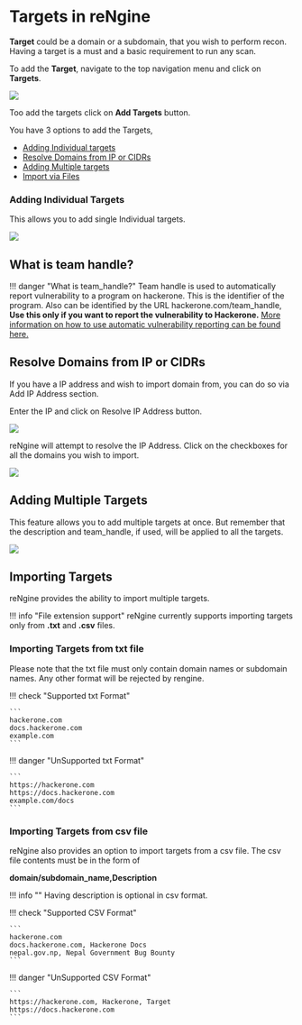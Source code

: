 # Targets in reNgine

**Target** could be a domain or a subdomain, that you wish to perform recon. Having a target is a must and a basic requirement to run any scan.

To add the **Target**, navigate to the top navigation menu and click on **Targets**.

![](../static/usage/targets.png)

Too add the targets click on **Add Targets** button.

You have 3 options to add the Targets,

- [Adding Individual targets](#adding-individual-targets)
- [Resolve Domains from IP or CIDRs](#resolve-domain-from-ip-or-cidrs)
- [Adding Multiple targets](#adding-multiple-targets)
- [Import via Files](#import-via-targets)

### Adding Individual Targets

This allows you to add single Individual targets.

![](../static/usage/addindividual.png)


## What is team handle?

!!! danger "What is team_handle?"
    Team handle is used to automatically report vulnerability to a program on hackerone. This is the identifier of the program.
    Also can be identified by the URL hackerone.com/team_handle, **Use this only if you want to report the vulnerability to Hackerone.** [More information on how to use automatic vulnerability reporting can be found here.](hackerone.md)


## Resolve Domains from IP or CIDRs

If you have a IP address and wish to import domain from, you can do so via Add IP Address section.

Enter the IP and click on Resolve IP Address button.

![](../static/usage/ip_1.png)

reNgine will attempt to resolve the IP Address. Click on the checkboxes for all the domains you wish to import.

![](../static/usage/ip_2.png)

## Adding Multiple Targets

This feature allows you to add multiple targets at once. But remember that the description and team_handle, if used, will be applied to all the targets.

![](../static/usage/addmul.png)


## Importing Targets

reNgine provides the ability to import multiple targets.

!!! info "File extension support"
    reNgine currently supports importing targets only from **.txt** and **.csv** files.

### Importing Targets from txt file

Please note that the txt file must only contain domain names or subdomain names. Any other format will be rejected by rengine.

!!! check "Supported txt Format"

    ```
    hackerone.com
    docs.hackerone.com
    example.com
    ```

!!! danger "UnSupported txt Format"

    ```
    https://hackerone.com
    https://docs.hackerone.com
    example.com/docs
    ```

### Importing Targets from csv file

reNgine also provides an option to import targets from a csv file. The csv file contents must be in the form of

**domain/subdomain_name,Description**

!!! info ""
Having description is optional in csv format.

!!! check "Supported CSV Format"

    ```
    hackerone.com
    docs.hackerone.com, Hackerone Docs
    nepal.gov.np, Nepal Government Bug Bounty
    ```

!!! danger "UnSupported CSV Format"

    ```
    https://hackerone.com, Hackerone, Target
    https://docs.hackerone.com
    ```
